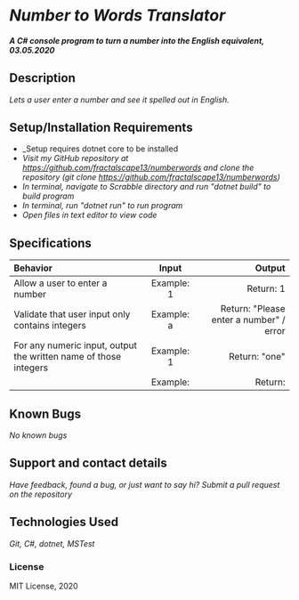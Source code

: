 # _Number to Words Translator_

#### _A C# console program to turn a number into the English equivalent, 03.05.2020_

## Description

_Lets a user enter a number and see it spelled out in English._

## Setup/Installation Requirements

* _Setup requires dotnet core to be installed
* _Visit my GitHub repository at https://github.com/fractalscape13/numberwords and clone the repository (git clone https://github.com/fractalscape13/numberwords)_
* _In terminal, navigate to Scrabble directory and run "dotnet build" to build program_
* _In terminal, run "dotnet run" to run program_
* _Open files in text editor to view code_

## Specifications


| Behavior       | Input    | Output     |
| :------------- | :----------: | -----------: |
| Allow a user to enter a number  | Example: 1  | Return: 1  |
| Validate that user input only contains integers  | Example: a  | Return: "Please enter a number" / error  |
| For any numeric input, output the written name of those integers  | Example: 1  | Return: "one"  |
|  | Example:  | Return: |



## Known Bugs

_No known bugs_

## Support and contact details

_Have feedback, found a bug, or just want to say hi? Submit a pull request on the repository_

## Technologies Used

_Git, C#, dotnet, MSTest_

### License

MIT License, 2020